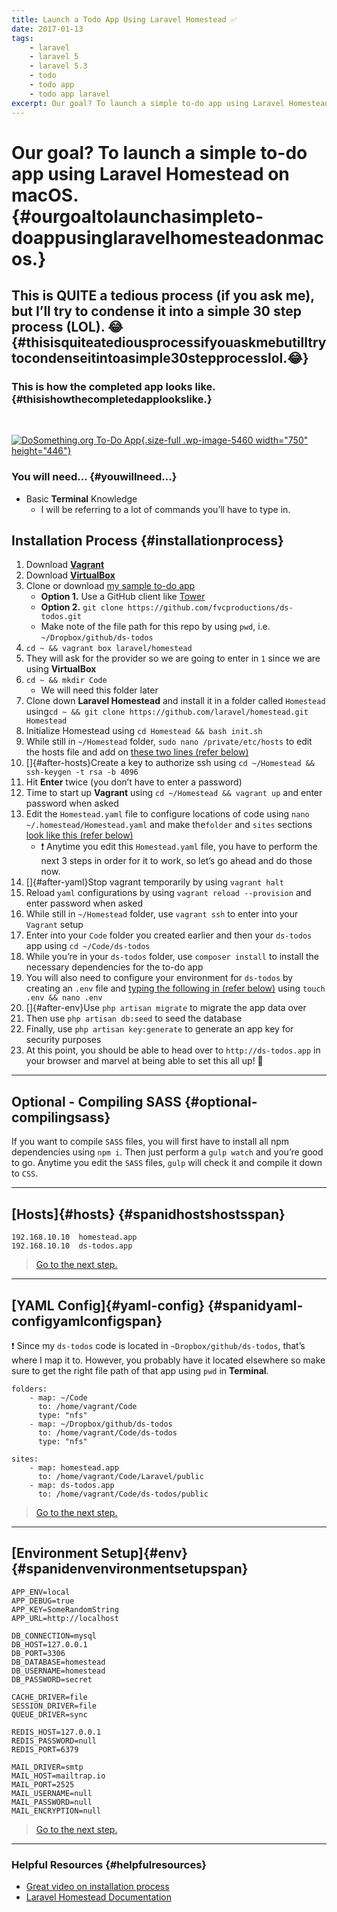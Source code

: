 ```yaml
---
title: Launch a Todo App Using Laravel Homestead ✅
date: 2017-01-13
tags:
    - laravel
    - laravel 5
    - laravel 5.3
    - todo
    - todo app
    - todo app laravel
excerpt: Our goal? To launch a simple to-do app using Laravel Homestead on macOS.
---
```


Our goal? To launch a simple to-do app using Laravel Homestead on macOS. {#ourgoaltolaunchasimpleto-doappusinglaravelhomesteadonmacos.}
========================================================================

This is **QUITE a tedious process** (if you ask me), but I’ll try to condense it into a simple 30 step process (LOL). 😂 {#thisisquiteatediousprocessifyouaskmebutilltrytocondenseitintoasimple30stepprocesslol.😂}
-----------------------------------------------------------------------------------------------------------------------

### This is how the completed app looks like. {#thisishowthecompletedapplookslike.}

 

[![DoSomething.org To-Do
App](https://fvcproductions.files.wordpress.com/2017/01/screenshot.png){.size-full
.wp-image-5460 width="750"
height="446"}](https://fvcproductions.files.wordpress.com/2017/01/screenshot.png)

### You will need… {#youwillneed...}

-   Basic **Terminal** Knowledge
    -   I will be referring to a lot of commands you’ll have to type in.

Installation Process {#installationprocess}
--------------------

1.  Download [**Vagrant**](https://www.vagrantup.com/)
2.  Download [**VirtualBox**](https://www.virtualbox.org/wiki/Downloads)
3.  Clone or download [my sample to-do
    app](https://github.com/fvcproductions/ds-todos)
    -   **Option 1.** Use a GitHub client like
        [Tower](http://git-tower.com)
    -   **Option 2.**
        `git clone https://github.com/fvcproductions/ds-todos.git`
    -   Make note of the file path for this repo by using `pwd`, i.e.
        `~/Dropbox/github/ds-todos`
4.  `cd ~ && vagrant box laravel/homestead`
5.  They will ask for the provider so we are going to enter in `1` since
    we are using **VirtualBox**
6.  `cd ~ && mkdir Code`
    -   We will need this folder later
7.  Clone down **Laravel Homestead** and install it in a folder called
    `Homestead`
    using`cd ~ && git clone https://github.com/laravel/homestead.git Homestead`
8.  Initialize Homestead using `cd Homestead && bash init.sh`
9.  While still in `~/Homestead` folder, `sudo nano /private/etc/hosts`
    to edit the hosts file and add on [these two lines (refer
    below)](#hosts)
10. []{#after-hosts}Create a key to authorize ssh using
    `cd ~/Homestead && ssh-keygen -t rsa -b 4096`
11. Hit **Enter** twice (you don’t have to enter a password)
12. Time to start up **Vagrant** using `cd ~/Homestead && vagrant up`
    and enter password when asked
13. Edit the `Homestead.yaml` file to configure locations of code using
    `nano ~/.homestead/Homestead.yaml` and make the`folder` and `sites`
    sections [look like this (refer below)](#yaml-config)
    -   ❗ Anytime you edit this `Homestead.yaml` file, you have to
        perform the next 3 steps in order for it to work, so let’s go
        ahead and do those now.
14. []{#after-yaml}Stop vagrant temporarily by using `vagrant halt`
15. Reload `yaml` configurations by using `vagrant reload --provision`
    and enter password when asked
16. While still in `~/Homestead` folder, use `vagrant ssh` to enter into
    your `Vagrant` setup
17. Enter into your `Code` folder you created earlier and then your
    `ds-todos` app using `cd ~/Code/ds-todos`
18. While you’re in your `ds-todos` folder, use `composer install` to
    install the necessary dependencies for the to-do app
19. You will also need to configure your environment for `ds-todos` by
    creating an `.env` file and [typing the following in (refer
    below)](#env) using `touch .env && nano .env`
20. []{#after-env}Use `php artisan migrate` to migrate the app data over
21. Then use `php artisan db:seed` to seed the database
22. Finally, use `php artisan key:generate` to generate an app key for
    security purposes
23. At this point, you should be able to head over to
    `http://ds-todos.app` in your browser and marvel at being able to
    set this all up! 🎉

------------------------------------------------------------------------

Optional - Compiling SASS {#optional-compilingsass}
-------------------------

If you want to compile `SASS` files, you will first have to install all
npm dependencies using `npm i`. Then just perform a `gulp watch` and
you’re good to go. Anytime you edit the `SASS` files, `gulp` will check
it and compile it down to `CSS`.

------------------------------------------------------------------------

[Hosts]{#hosts} {#spanidhostshostsspan}
---------------

    192.168.10.10  homestead.app
    192.168.10.10  ds-todos.app

> [Go to the next step.](#after-hosts)

------------------------------------------------------------------------

[YAML Config]{#yaml-config} {#spanidyaml-configyamlconfigspan}
---------------------------

❗ Since my `ds-todos` code is located in `~Dropbox/github/ds-todos`,
that’s where I map it to. However, you probably have it located
elsewhere so make sure to get the right file path of that app using
`pwd` in **Terminal**.

    folders:
        - map: ~/Code
          to: /home/vagrant/Code
          type: "nfs"
        - map: ~/Dropbox/github/ds-todos
          to: /home/vagrant/Code/ds-todos
          type: "nfs"

    sites:
        - map: homestead.app
          to: /home/vagrant/Code/Laravel/public
        - map: ds-todos.app
          to: /home/vagrant/Code/ds-todos/public

> [Go to the next step.](#after-yaml)

------------------------------------------------------------------------

[Environment Setup]{#env} {#spanidenvenvironmentsetupspan}
-------------------------

    APP_ENV=local
    APP_DEBUG=true
    APP_KEY=SomeRandomString
    APP_URL=http://localhost

    DB_CONNECTION=mysql
    DB_HOST=127.0.0.1
    DB_PORT=3306
    DB_DATABASE=homestead
    DB_USERNAME=homestead
    DB_PASSWORD=secret

    CACHE_DRIVER=file
    SESSION_DRIVER=file
    QUEUE_DRIVER=sync

    REDIS_HOST=127.0.0.1
    REDIS_PASSWORD=null
    REDIS_PORT=6379

    MAIL_DRIVER=smtp
    MAIL_HOST=mailtrap.io
    MAIL_PORT=2525
    MAIL_USERNAME=null
    MAIL_PASSWORD=null
    MAIL_ENCRYPTION=null

> [Go to the next step.](#after-env)

------------------------------------------------------------------------

### Helpful Resources {#helpfulresources}

-   [Great video on installation process](https://vimeo.com/164946495)
-   [Laravel Homestead
    Documentation](https://laravel.com/docs/5.3/homestead)
